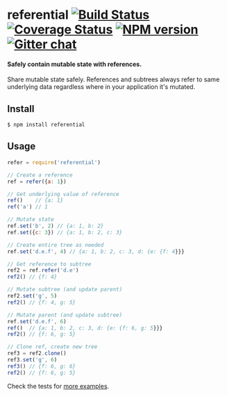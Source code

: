 # referential [![Build Status][travis-image]][travis-url] [![Coverage Status][coveralls-image]][coveralls-url] [![NPM version][npm-image]][npm-url]  [![Gitter chat][gitter-image]][gitter-url]
#### Safely contain mutable state with references.

Share mutable state safely. References and subtrees always refer to same
underlying data regardless where in your application it's mutated.

## Install
```bash
$ npm install referential
```

## Usage
```javascript
refer = require('referential')

// Create a reference
ref = refer({a: 1})

// Get underlying value of reference
ref()    // {a: 1}
ref('a') // 1

// Mutate state
ref.set('b', 2) // {a: 1, b: 2}
ref.set({c: 3}) // {a: 1, b: 2, c: 3}

// Create entire tree as needed
ref.set('d.e.f', 4) // {a: 1, b: 2, c: 3, d: {e: {f: 4}}}

// Get reference to subtree
ref2 = ref.refer('d.e')
ref2() // {f: 4}

// Mutate subtree (and update parent)
ref2.set('g', 5)
ref2() // {f: 4, g: 5}

// Mutate parent (and update subtree)
ref.set('d.e.f', 6)
ref()  // {a: 1, b: 2, c: 3, d: {e: {f: 6, g: 5}}}
ref2() // {f: 6, g: 5}

// Clone ref, create new tree
ref3 = ref2.clone()
ref3.set('g', 6)
ref3() // {f: 6, g: 6}
ref2() // {f: 6, g: 5}
```

Check the tests for [more examples][examples].

[examples]:         https://github.com/zeekay/referential/blob/master/test/test.coffee

[travis-url]:       https://travis-ci.org/zeekay/referential
[travis-image]:     https://img.shields.io/travis/zeekay/referential.svg
[coveralls-url]:    https://coveralls.io/github/zeekay/referential?branch=master
[coveralls-image]:  https://coveralls.io/repos/zeekay/referential/badge.svg?branch=master&service=github
[npm-url]:          https://www.npmjs.com/package/referential
[npm-image]:        https://img.shields.io/npm/v/referential.svg
[downloads-image]:  https://img.shields.io/npm/dm/referential.svg
[downloads-url]:    http://badge.fury.io/js/referential
[gitter-url]:       https://gitter.im/zeekay/say-hi
[gitter-image]:     https://badges.gitter.im/join-chat.svg

